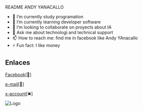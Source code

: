 
README ANDY YANACALLO

- 🔭 I’m currently study programation
- 🌱 I’m currently learning developer software
- 👯 I’m looking to collaborate on proyects about IA
- 💬 Ask me about technologi and technical support
- 📫 How to reach me: find me in facebook like Andy YAnacallo
- ⚡ Fun fact: I like money


## Enlaces

[Facebook](https://www.facebook.com/esteban.electronick/)[👥]

[e-mail](andyya2004@gmail.com)[📧]

[x-account](https://x.com/Yanacayo)[✖]



![Logo](https://tse2.mm.bing.net/th?id=OIG2.QP0dYiT2_c3DC0FI82v8&pid=ImgGn)

